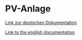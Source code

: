 # PV-Anlage

[Link zur deutschen Dokumentation](https://www.symcon.de/de/service/dokumentation/modulreferenz/virtuelle-module/pv-anlage-simulation/)

[Link to the english documentation](https://www.symcon.de/en/service/documentation/module-reference/virtual-modules/pv-system-simulation/)